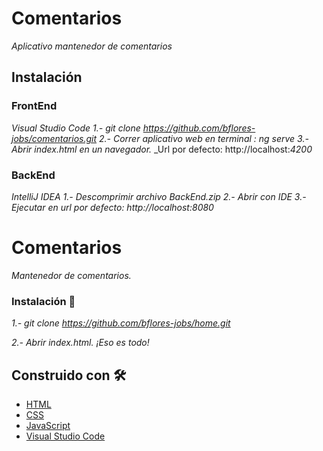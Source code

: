 # Comentarios

_Aplicativo mantenedor de comentarios_


## Instalación

### FrontEnd

_Visual Studio Code_
_1.- git clone https://github.com/bflores-jobs/comentarios.git_
_2.- Correr aplicativo web en terminal : ng serve_
_3.- Abrir index.html en un navegador._
_Url por defecto: http://localhost:_4200_

### BackEnd

_IntelliJ IDEA_
_1.- Descomprimir archivo BackEnd.zip_
_2.- Abrir con IDE_
_3.- Ejecutar en url por defecto: http://localhost:8080_

# Comentarios

_Mantenedor de comentarios._

### Instalación 🔧

_1.- git clone https://github.com/bflores-jobs/home.git_

_2.- Abrir index.html. ¡Eso es todo!_


## Construido con 🛠️

* [HTML](https://developer.mozilla.org/en-US/docs/Web/HTML)
* [CSS](https://developer.mozilla.org/en-US/docs/Web/CSS)
* [JavaScript](https://developer.mozilla.org/es/docs/Web/JavaScript)
* [Visual Studio Code](https://code.visualstudio.com/)


